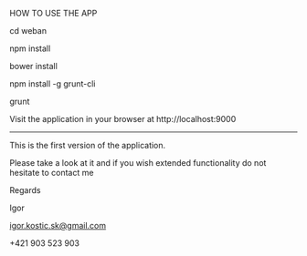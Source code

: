 HOW TO USE THE APP

cd weban

npm install

bower install

npm install -g grunt-cli

grunt

Visit the application in your browser at http://localhost:9000

----------------

This is the first version of the application.

Please take a look at it and if you wish extended functionality do not hesitate to contact me

Regards

Igor

igor.kostic.sk@gmail.com

+421 903 523 903 
